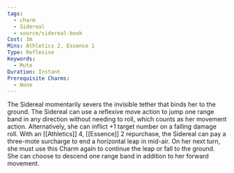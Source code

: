 ```yaml
---
tags:
  - charm
  - Sidereal
  - source/sidereal-book
Cost: 3m
Mins: Athletics 2, Essence 1
Type: Reflexive
Keywords:
  - Mute
Duration: Instant
Prerequisite Charms:
  - None
---
```

The Sidereal momentarily severs the invisible tether that binds her to the ground. The Sidereal can use a reflexive move action to jump one range band in any direction without needing to roll, which counts as her movement action. Alternatively, she can inflict +1 target number on a falling damage roll. With an [[Athletics]] 4, [[Essence]] 2 repurchase, the Sidereal can pay a three-mote surcharge to end a horizontal leap in mid-air. On her next turn, she must use this Charm again to continue the leap or fall to the ground. She can choose to descend one range band in addition to her forward movement.